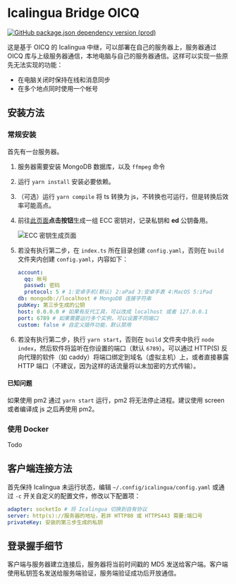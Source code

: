 # Icalingua Bridge OICQ

[![GitHub package.json dependency version (prod)](https://img.shields.io/github/package-json/dependency-version/Clansty/Icalingua/oicq?filename=icalingua-bridge-oicq%2Fpackage.json)](https://github.com/takayama-lily/oicq)

这是基于 OICQ 的 Icalingua 中继，可以部署在自己的服务器上，服务器通过 OICQ 库与上级服务器通信，本地电脑与自己的服务器通信。这样可以实现一些原先无法实现的功能：

- 在电脑关闭时保持在线和消息同步
- 在多个地点同时使用一个帐号

## 安装方法

### 常规安装

首先有一台服务器。

1. 服务器需要安装 MongoDB 数据库，以及 `ffmpeg` 命令

2. 运行 `yarn install` 安装必要依赖。

3. （可选）运行 `yarn compile` 将 ts 转换为 js，不转换也可运行，但是转换后效率可能高点。

4. 前往[此页面](https://paulmillr.com/ecc/)**点击按钮**生成一组 ECC 密钥对，记录私钥和 **ed** 公钥备用。

   ![ECC 密钥生成页面](https://user-images.githubusercontent.com/18461360/130779855-1cdc26ad-0037-4bbf-930c-07e8cbc2f6c9.png)

5. 若没有执行第二步，在 `index.ts` 所在目录创建 `config.yaml`，否则在 `build` 文件夹内创建 `config.yaml`，内容如下：

   ```yaml
   account:
     qq: 帐号
     passwd: 密码
     protocol: 5 # 1:安卓手机(默认) 2:aPad 3:安卓手表 4:MacOS 5:iPad
   db: mongodb://localhost # MongoDB 连接字符串
   pubKey: 第三步生成的公钥
   host: 0.0.0.0 # 如果有反代工具，可以改成 localhost 或者 127.0.0.1
   port: 6789 # 如果需要运行多个实例，可以设置不同端口
   custom: false # 自定义插件功能，默认禁用
   ```

6. 若没有执行第二步，执行 `yarn start`，否则在 `build` 文件夹中执行 `node index`，然后软件将监听在你设置的端口（默认 `6789`）。可以通过 HTTP(S) 反向代理的软件（如 caddy）将端口绑定到域名（虚拟主机）上，或者直接暴露 HTTP 端口（不建议，因为这样的话流量将以未加密的方式传输）。

#### 已知问题

如果使用 pm2 通过 `yarn start` 运行，pm2 将无法停止进程。建议使用 screen 或者编译成 js 之后再使用 pm2。

### 使用 Docker

Todo

## 客户端连接方法

首先保持 Icalingua 未运行状态，编辑 `~/.config/icalingua/config.yaml` 或通过 `-c` 开关自定义的配置文件，修改以下配置项：

```yaml
adapter: socketIo # 将 Icalingua 切换到自有协议
server: http(s)://服务器的地址，若非 HTTP80 或 HTTPS443 需要:端口号
privateKey: 安装的第三步生成的私钥
```

## 登录握手细节

客户端与服务器建立连接后，服务器将当前时间戳的 MD5 发送给客户端。客户端使用私钥签名发送给服务端验证，服务端验证成功后开放通信。
